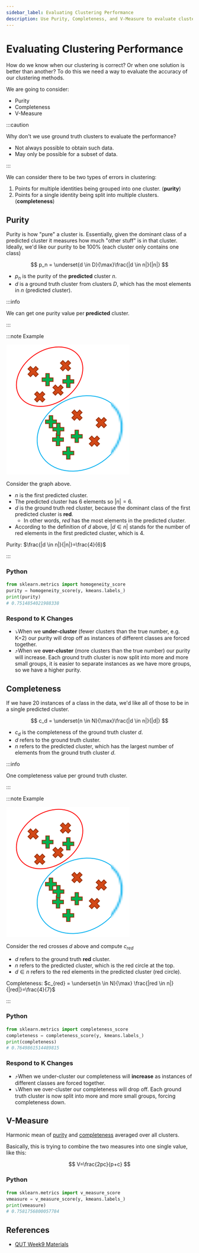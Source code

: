 ```yaml
---
sidebar_label: Evaluating Clustering Performance
description: Use Purity, Completeness, and V-Measure to evaluate clustering performance.
---
```


# Evaluating Clustering Performance

How do we know when our clustering is correct? Or when one solution is better than another? To do this we need a way to evaluate the accuracy of our clustering methods.

We are going to consider:

- Purity
- Completeness
- V-Measure

:::caution

Why don't we use ground truth clusters to evaluate the performance?

- Not always possible to obtain such data.
- May only be possible for a subset of data.

:::

We can consider there to be two types of errors in clustering:

1. Points for multiple identities being grouped into one cluster. (**purity**)
2. Points for a single identity being split into multiple clusters. (**completeness**)

## Purity

Purity is how "pure" a cluster is. Essentially, given the dominant class of a predicted cluster it measures how much "other stuff" is in that cluster. Ideally, we'd like our purity to be 100% (each cluster only contains one class)

$$
p_n = \underset{d \in D}{\max}\frac{|d \in n|}{|n|}
$$

- $p_n$ is the purity of the **predicted** cluster $n$.
- $d$ is a ground truth cluster from clusters $D$, which has the most elements in $n$ (predicted cluster).

:::info

We can get one purity value per **predicted** cluster.

:::

:::note Example

![evaluate clustering performance example](_assets-09/evaluate-clustering-performance.png)

Consider the graph above.

- $n$ is the first predicted cluster.
- The predicted cluster has 6 elements so $|n|=6$.
- $d$ is the ground truth red cluster, because the dominant class of the first predicted cluster is **red**.
  - In other words, $red$ has the most elements in the predicted cluster.
- According to the definition of $d$ above, $|d \in n|$ stands for the number of red elements in the first predicted cluster, which is 4.

Purity: $\frac{|d \in n|}{|n|}=\frac{4}{6}$

:::

### Python

```python title="Compute Purity"
from sklearn.metrics import homogeneity_score
purity = homogeneity_score(y, kmeans.labels_)
print(purity)
# 0.7514854021988338
```

### Respond to K Changes

- ⤵️When we **under-cluster** (fewer clusters than the true number, e.g. K=2) our purity will drop off as instances of different classes are forced together.
- ⤴️When we **over-cluster** (more clusters than the true number) our purity will increase. Each ground truth cluster is now split into more and more small groups, it is easier to separate instances as we have more groups, so we have a higher purity.

## Completeness

If we have 20 instances of a class in the data, we'd like all of those to be in a single predicted cluster.

$$
c_d = \underset{n \in N}{\max}\frac{|d \in n|}{|d|}
$$

- $c_d$ is the completeness of the ground truth cluster $d$.
- $d$ refers to the ground truth cluster.
- $n$ refers to the predicted cluster, which has the largest number of elements from the ground truth cluster $d$.

:::info

One completeness value per ground truth cluster.

:::

:::note Example

![evaluate clustering performance example](_assets-09/evaluate-clustering-performance.png)

Consider the red crosses $d$ above and compute $c_{red}$

- $d$ refers to the ground truth **red** cluster.
- $n$ refers to the predicted cluster, which is the red circle at the top.
- $d \in n$ refers to the red elements in the predicted cluster (red circle).

Completeness: $c_{red} = \underset{n \in N}{\max} \frac{|red \in n|}{|red|}=\frac{4}{7}$

:::

### Python

```python title="Compute Completeness"
from sklearn.metrics import completeness_score
completeness = completeness_score(y, kmeans.labels_)
print(completeness)
# 0.7649861514489815
```

### Respond to K Changes

- ⤴️When we under-cluster our completeness will **increase** as instances of different classes are forced together.
- ⤵️When we over-cluster our completeness will drop off. Each ground truth cluster is now split into more and more small groups, forcing completeness down.

## V-Measure

Harmonic mean of [purity](#purity) and [completeness](#completeness) averaged over all clusters.

Basically, this is trying to combine the two measures into one single value, like this:

$$
V=\frac{2pc}{p+c}
$$

### Python

```python title="Compute V-Measure"
from sklearn.metrics import v_measure_score
vmeasure = v_measure_score(y, kmeans.labels_)
print(vmeasure)
# 0.7581756800057784
```

## References

- [QUT Week9 Materials](https://github.com/xiaohai-huang/cab420-workspace/tree/master/work/machine-learning/week9)
